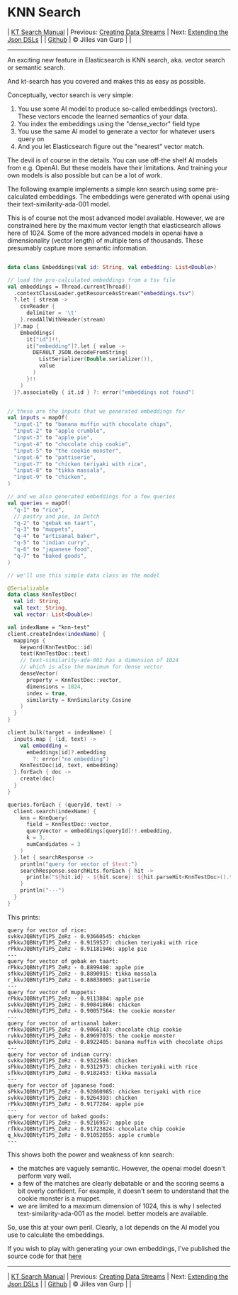 # KNN Search 

| [KT Search Manual](README.md) | Previous: [Creating Data Streams](DataStreams.md) | Next: [Extending the Json DSLs](ExtendingTheDSL.md) |
| [Github](https://github.com/jillesvangurp/kt-search) | &copy; Jilles van Gurp |  |

---                

An exciting new feature in Elasticsearch is KNN search, aka. vector search or semantic search.

And kt-search has you covered and makes this as easy as possible.

Conceptually, vector search is very simple:

1. You use some AI model to produce so-called embeddings (vectors). 
These vectors encode the learned semantics of your data.
1. You index the embeddings using the "dense_vector" field type
1. You use the same AI model to generate a vector for whatever users query on
1. And you let Elasticsearch figure out the "nearest" vector match.

The devil is of course in the details. You can use off-the shelf AI models from e.g. OpenAI. But these 
models have their limitations. And training your own models is also possible but can be a lot of work.
        
The following example implements a simple knn search using some pre-calculated embeddings.
The embeddings were generated with openai using their text-similarity-ada-001 model.

This is of course not the most advanced model available. However, we are constrained here by the maximum vector length
that elasticsearch allows here of 1024. Some of the more advanced models in openai have a dimensionality 
(vector length) of multiple tens of thousands. These presumably capture more semantic information.

```kotlin

data class Embeddings(val id: String, val embedding: List<Double>)

// load the pre-calculated embeddings from a tsv file
val embeddings = Thread.currentThread()
  .contextClassLoader.getResourceAsStream("embeddings.tsv")
  ?.let { stream ->
    csvReader {
      delimiter = '\t'
    }.readAllWithHeader(stream)
  }?.map {
    Embeddings(
      it["id"]!!,
      it["embedding"]?.let { value ->
        DEFAULT_JSON.decodeFromString(
          ListSerializer(Double.serializer()),
          value
        )
      }!!
    )
  }?.associateBy { it.id } ?: error("embeddings not found")


// these are the inputs that we generated embeddings for
val inputs = mapOf(
  "input-1" to "banana muffin with chocolate chips",
  "input-2" to "apple crumble",
  "input-3" to "apple pie",
  "input-4" to "chocolate chip cookie",
  "input-5" to "the cookie monster",
  "input-6" to "pattiserie",
  "input-7" to "chicken teriyaki with rice",
  "input-8" to "tikka massala",
  "input-9" to "chicken",
)

// and we also generated embeddings for a few queries
val queries = mapOf(
  "q-1" to "rice",
  // pastry and pie, in Dutch
  "q-2" to "gebak en taart",
  "q-3" to "muppets",
  "q-4" to "artisanal baker",
  "q-5" to "indian curry",
  "q-6" to "japanese food",
  "q-7" to "baked goods",
)

// we'll use this simple data class as the model

@Serializable
data class KnnTestDoc(
  val id: String,
  val text: String,
  val vector: List<Double>)

val indexName = "knn-test"
client.createIndex(indexName) {
  mappings {
    keyword(KnnTestDoc::id)
    text(KnnTestDoc::text)
    // text-similarity-ada-001 has a dimension of 1024
    // which is also the maximum for dense vector
    denseVector(
      property = KnnTestDoc::vector,
      dimensions = 1024,
      index = true,
      similarity = KnnSimilarity.Cosine
    )
  }
}

client.bulk(target = indexName) {
  inputs.map { (id, text) ->
    val embedding =
      embeddings[id]?.embedding
        ?: error("no embedding")
    KnnTestDoc(id, text, embedding)
  }.forEach { doc ->
    create(doc)
  }
}

queries.forEach { (queryId, text) ->
  client.search(indexName) {
    knn = KnnQuery(
      field = KnnTestDoc::vector,
      queryVector = embeddings[queryId]!!.embedding,
      k = 3,
      numCandidates = 3
    )
  }.let { searchResponse ->
    println("query for vector of $text:")
    searchResponse.searchHits.forEach { hit ->
      println("${hit.id} - ${hit.score}: ${hit.parseHit<KnnTestDoc>().text}")
    }
    println("---")
  }
}
```

This prints:

```text
query for vector of rice:
svkkvJQBNtyT1P5_ZeRz - 0.93660545: chicken
sPkkvJQBNtyT1P5_ZeRz - 0.9159527: chicken teriyaki with rice
rPkkvJQBNtyT1P5_ZeRz - 0.91181946: apple pie
---
query for vector of gebak en taart:
rPkkvJQBNtyT1P5_ZeRz - 0.8899498: apple pie
sfkkvJQBNtyT1P5_ZeRz - 0.8890915: tikka massala
r_kkvJQBNtyT1P5_ZeRz - 0.88838005: pattiserie
---
query for vector of muppets:
rPkkvJQBNtyT1P5_ZeRz - 0.9113884: apple pie
svkkvJQBNtyT1P5_ZeRz - 0.90841866: chicken
rvkkvJQBNtyT1P5_ZeRz - 0.90057564: the cookie monster
---
query for vector of artisanal baker:
rfkkvJQBNtyT1P5_ZeRz - 0.9066143: chocolate chip cookie
rvkkvJQBNtyT1P5_ZeRz - 0.89697075: the cookie monster
qvkkvJQBNtyT1P5_ZeRz - 0.8922405: banana muffin with chocolate chips
---
query for vector of indian curry:
svkkvJQBNtyT1P5_ZeRz - 0.9322586: chicken
sPkkvJQBNtyT1P5_ZeRz - 0.9312973: chicken teriyaki with rice
sfkkvJQBNtyT1P5_ZeRz - 0.9182453: tikka massala
---
query for vector of japanese food:
sPkkvJQBNtyT1P5_ZeRz - 0.92860985: chicken teriyaki with rice
svkkvJQBNtyT1P5_ZeRz - 0.9264393: chicken
rPkkvJQBNtyT1P5_ZeRz - 0.9177284: apple pie
---
query for vector of baked goods:
rPkkvJQBNtyT1P5_ZeRz - 0.9216957: apple pie
rfkkvJQBNtyT1P5_ZeRz - 0.91723824: chocolate chip cookie
q_kkvJQBNtyT1P5_ZeRz - 0.91052055: apple crumble
---
```

This shows both the power and weakness of knn search:

- the matches are vaguely semantic. However, the openai model doesn't perform very well.
- a few of the matches are clearly debatable or and the scoring seems a bit overly confident. For example, 
it doesn't seem to understand that the cookie monster is a muppet. 
- we are limited to a maximum dimension of 1024, this is why I selected text-similarity-ada-001 as the model.
better models are available.

So, use this at your own peril. Clearly, a lot depends on the AI model you use to calculate the embeddings.

If you wish to play with generating your own embeddings, I've published the source code for that 
[here](https://github.com/jillesvangurp/openai-embeddings-processor)



---

| [KT Search Manual](README.md) | Previous: [Creating Data Streams](DataStreams.md) | Next: [Extending the Json DSLs](ExtendingTheDSL.md) |
| [Github](https://github.com/jillesvangurp/kt-search) | &copy; Jilles van Gurp |  |